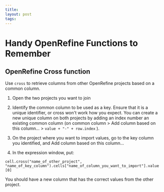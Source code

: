 ```yaml
---
title:
layout: post
tags:
---
```


Handy OpenRefine Functions to Remember
======================================


OpenRefine Cross function
-------------------------

Use `cross` to retrieve columns from other OpenRefine projects based on a common column. 

1. Open the two projects you want to join

2. Identify the common column to be used as a key. Ensure that it is a unique identifier, or cross won't work how you expect. You can create a new unique column on both projects by adding an index number an existing common column (on common column > Add column based on this column... > `value + "-" + row.index` ).

3. On the project where you want to import values, go to the key column you identified, and Add column based on this column...

4. In the expression window, put:

`cell.cross("name_of_other_project", "name_of_key_column").cells["name_of_column_you_want_to_import"].value[0]`

You should have a new column that has the correct values from the other project.